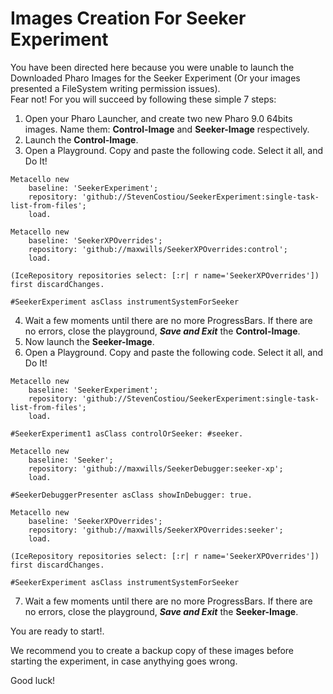 # Images Creation For Seeker Experiment
You have been directed here because you were unable to launch the Downloaded Pharo Images for the Seeker Experiment (Or your images presented a FileSystem writing permission issues).  
Fear not! For you will succeed by following these simple 7 steps:

1. Open your Pharo Launcher, and create two new Pharo 9.0 64bits images. 
   Name them: **Control-Image** and **Seeker-Image** respectively.
2. Launch the **Control-Image**.
3. Open a Playground. Copy and paste the following code. Select it all, and Do It!
```Smalltalk
Metacello new
    baseline: 'SeekerExperiment';
    repository: 'github://StevenCostiou/SeekerExperiment:single-task-list-from-files';
    load.

Metacello new
    baseline: 'SeekerXPOverrides';
    repository: 'github://maxwills/SeekerXPOverrides:control';
    load.

(IceRepository repositories select: [:r| r name='SeekerXPOverrides']) first discardChanges.

#SeekerExperiment asClass instrumentSystemForSeeker
```
4. Wait a few moments until there are no more ProgressBars. If there are no errors, close the playground, ***Save and Exit*** the **Control-Image**.
5. Now launch the **Seeker-Image**.
6. Open a Playground. Copy and paste the following code. Select it all, and Do It!
```Smalltalk
Metacello new
    baseline: 'SeekerExperiment';
    repository: 'github://StevenCostiou/SeekerExperiment:single-task-list-from-files';
    load.

#SeekerExperiment1 asClass controlOrSeeker: #seeker.

Metacello new
    baseline: 'Seeker';
    repository: 'github://maxwills/SeekerDebugger:seeker-xp';
    load.
    
#SeekerDebuggerPresenter asClass showInDebugger: true.

Metacello new
    baseline: 'SeekerXPOverrides';
    repository: 'github://maxwills/SeekerXPOverrides:seeker';
    load.

(IceRepository repositories select: [:r| r name='SeekerXPOverrides']) first discardChanges.

#SeekerExperiment asClass instrumentSystemForSeeker
```
7. Wait a few moments until there are no more ProgressBars. If there are no errors, close the playground, ***Save and Exit*** the **Seeker-Image**.

You are ready to start!. 

We recommend you to create a backup copy of these images before starting the experiment, in case anythying goes wrong.

Good luck!
